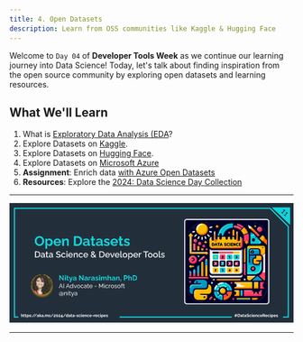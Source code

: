 ```yaml
---
title: 4. Open Datasets
description: Learn from OSS communities like Kaggle & Hugging Face
---
```


Welcome to `Day 04` of **Developer Tools Week** as we continue our learning journey into Data Science! Today, let's talk about finding inspiration from the open source community by exploring open datasets and learning resources.

## What We'll Learn
1. What is [Exploratory Data Analysis (EDA](https://learn.microsoft.com/ai/playbook/capabilities/experimentation/exploratory-data-analysis)?
1. Explore Datasets on [Kaggle](https://www.kaggle.com/datasets).
1. Explore Datasets on [Hugging Face](https://huggingface.co/datasets).
1. Explore Datasets on [Microsoft Azure](https://learn.microsoft.com/azure/open-datasets/)
1. **Assignment**: Enrich data [with Azure Open Datasets](https://learn.microsoft.com/azure/open-datasets/samples?view=azureml-api-1)
1. **Resources**: Explore the [2024: Data Science Day Collection](https://bit.ly/2024-datasci-collection)

---

![Banner For Week 2 Post 4](./img/DatatScienceDay-DevTools-4.png)

---